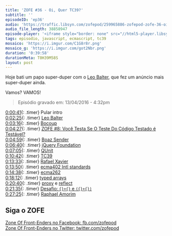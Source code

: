 ```yaml
---
title: 'ZOFE #36 - Oi, Quer TC39?'
subtitle: ''
episodeID: 'ep36'
audio: 'https://traffic.libsyn.com/zofepod/259965886-zofepod-zofe-36-oi-quer-tc39.m4a'
audio_file_length: 38858947
episode-player: '<iframe style="border: none" src="//html5-player.libsyn.com/embed/episode/id/7032614/height/90/theme/custom/autoplay/no/autonext/no/thumbnail/yes/preload/no/no_addthis/no/direction/backward/render-playlist/no/custom-color/87A93A/" height="90" width="100%" scrolling="no"  allowfullscreen webkitallowfullscreen mozallowfullscreen oallowfullscreen msallowfullscreen></iframe>'
tags: episodio, javascript, ecmascript, tc39
mosaico: 'https://i.imgur.com/C1G8r8r.png'
mosaico_g: 'https://i.imgur.com/got2Nbr.png'
duration: '0:39:58'
durationMeta: T0H39M58S
layout: post
---
```


Hoje bati um papo super-duper com o [Leo Balter](https://twitter.com/leobalter), que fez um anúncio mais super-duper ainda.

Vamos? VAMOS!

<!-- excerpt -->

> Episódio gravado em: 13/04/2016 - 4:32pm

[0:00:41](#t=0:00:41){: .timer} Pular intro<br>
[0:02:25](#t=0:02:25){: .timer} [Leo Balter](https://twitter.com/leobalter)<br>
[0:03:16](#t=0:03:16){: .timer} [Bocoup](http://openweb.technology)<br>
[0:04:27](#t=0:04:27){: .timer} [ZOFE #8: Você Testa Se O Teste Do Código Testado é Testável?](http://zofe.com.br/posts/voce-testa-se-o-teste-do-codigo-testado-testavel/)<br>
[0:04:59](#t=0:04:59){: .timer} [Boaz Sender](https://twitter.com/boazsender)<br>
[0:06:40](#t=0:06:40){: .timer} [jQuery Foundation](https://jquery.org/)<br>
[0:07:05](#t=0:07:05){: .timer} [QUnit](https://qunitjs.com/)<br>
[0:10:42](#t=0:10:42){: .timer} [TC39](https://github.com/tc39/)<br>
[0:13:33](#t=0:13:33){: .timer} [Rafael Xavier](https://twitter.com/rxaviers)<br>
[0:13:50](#t=0:13:50){: .timer} [ecma402 Intl standards](https://github.com/tc39/ecma402)<br>
[0:14:38](#t=0:14:38){: .timer} [ecma262](https://github.com/tc39/ecma262)<br>
[0:18:12](#t=0:18:12){: .timer} [typed arrays](https://developer.mozilla.org/en-US/docs/Web/JavaScript/Typed_arrays)<br>
[0:20:40](#t=0:20:40){: .timer} [proxy](https://developer.mozilla.org/en/docs/Web/JavaScript/Reference/Global_Objects/Proxy) e [reflect](https://developer.mozilla.org/en-US/docs/Web/JavaScript/Reference/Global_Objects/Reflect)<br>
[0:21:35](#t=0:20:50){: .timer} [Desafio: `{}+{}` e `({}+{})`](https://gist.github.com/leobalter/e7f2fe51263b83a91b7f3e5cdf3ea05a)<br>
[0:27:25](#t=0:27:25){: .timer} [Raphael Amorim](https://twitter.com/raphamundi/)<br>

## Siga o ZOFE

[Zone Of Front-Enders no Facebook: fb.com/zofepod](http://fb.com/zofepod/ 'ZOFE no Facebook: fb.com/zofepod')<br>
[Zone Of Front-Enders no Twitter: twitter.com/zofepod](http://twitter.com/zofepod/ 'ZOFE no Twitter')<br>
